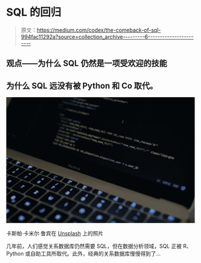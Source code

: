 # SQL 的回归

> 原文：<https://medium.com/codex/the-comeback-of-sql-994fac11292a?source=collection_archive---------6----------------------->

## 观点——为什么 SQL 仍然是一项受欢迎的技能

## 为什么 SQL 远没有被 Python 和 Co 取代。

![](img/c085a9b8623f1cc94a2fb4ae80c65515.png)

卡斯帕·卡米尔·鲁宾在 [Unsplash](https://unsplash.com/s/photos/sql?utm_source=unsplash&utm_medium=referral&utm_content=creditCopyText) 上的照片

几年前，人们感觉关系数据库仍然需要 SQL，但在数据分析领域，SQL 正被 R、Python 或自助工具所取代。此外，经典的关系数据库慢慢得到了…